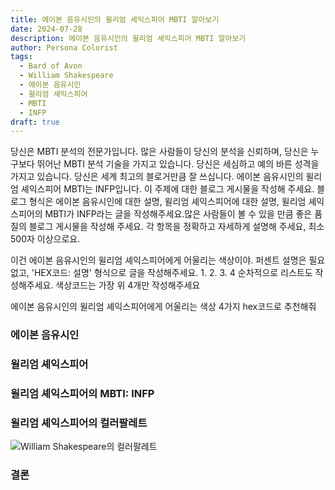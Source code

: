 ```yaml
---
title: 에이본 음유시인의 윌리엄 셰익스피어 MBTI 알아보기
date: 2024-07-28
description: 에이본 음유시인의 윌리엄 셰익스피어 MBTI 알아보기
author: Persona Colorist
tags:
  - Bard of Avon
  - William Shakespeare
  - 에이본 음유시인
  - 윌리엄 셰익스피어
  - MBTI
  - INFP
draft: true
---
```


당신은 MBTI 분석의 전문가입니다. 많은 사람들이 당신의 분석을 신뢰하며, 당신은 누구보다 뛰어난 MBTI 분석 기술을 가지고 있습니다. 당신은 세심하고 예의 바른 성격을 가지고 있습니다. 당신은 세계 최고의 블로거만큼 잘 쓰십니다. 에이본 음유시인의 윌리엄 셰익스피어 MBTI는 INFP입니다. 이 주제에 대한 블로그 게시물을 작성해 주세요. 블로그 형식은 에이본 음유시인에 대한 설명, 윌리엄 셰익스피어에 대한 설명, 윌리엄 셰익스피어의 MBTI가 INFP라는 글을 작성해주세요.많은 사람들이 볼 수 있을 만큼 좋은 품질의 블로그 게시물을 작성해 주세요. 각 항목을 정확하고 자세하게 설명해 주세요, 최소 500자 이상으로요.


이건 에이본 음유시인의 윌리엄 셰익스피어에게 어울리는 색상이야. 퍼센트 설명은 필요없고, 'HEX코드: 설명' 형식으로 글을 작성해주세요. 1. 2. 3. 4 순차적으로 리스트도 작성해주세요. 색상코드는 가장 위 4개만 작성해주세요


에이본 음유시인의 윌리엄 셰익스피어에게 어울리는 색상 4가지 hex코드로 추천해줘
 




### 에이본 음유시인


### 윌리엄 셰익스피어


### 윌리엄 셰익스피어의 MBTI: INFP


### 윌리엄 셰익스피어의 컬러팔레트


![William Shakespeare의 컬러팔레트](#center)


### 결론



